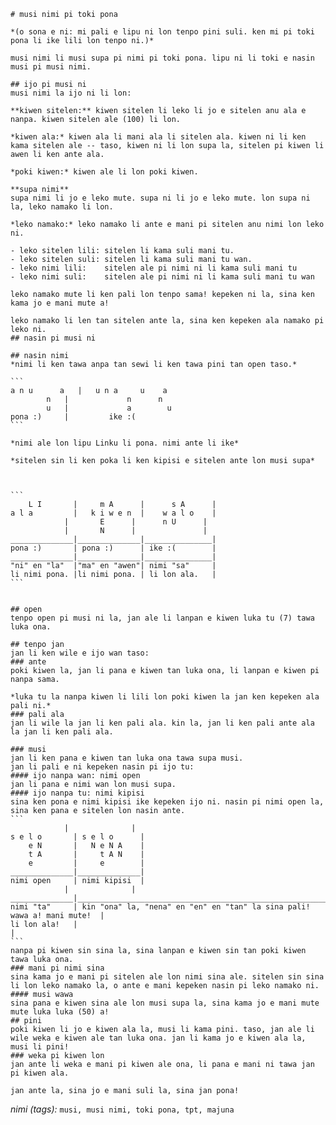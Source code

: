     # musi nimi pi toki pona

    *(o sona e ni: mi pali e lipu ni lon tenpo pini suli. ken mi pi toki pona li ike lili lon tenpo ni.)*
    
    musi nimi li musi supa pi nimi pi toki pona. lipu ni li toki e nasin musi pi musi nimi.

    ## ijo pi musi ni
    musi nimi la ijo ni li lon:

    **kiwen sitelen:** kiwen sitelen li leko li jo e sitelen anu ala e nanpa. kiwen sitelen ale (100) li lon.

    *kiwen ala:* kiwen ala li mani ala li sitelen ala. kiwen ni li ken kama sitelen ale -- taso, kiwen ni li lon supa la, sitelen pi kiwen li awen li ken ante ala.
    
    *poki kiwen:* kiwen ale li lon poki kiwen.

    **supa nimi**
    supa nimi li jo e leko mute. supa ni li jo e leko mute. lon supa ni la, leko namako li lon.

    *leko namako:* leko namako li ante e mani pi sitelen anu nimi lon leko ni.

    - leko sitelen lili: sitelen li kama suli mani tu.
    - leko sitelen suli: sitelen li kama suli mani tu wan.
    - leko nimi lili:    sitelen ale pi nimi ni li kama suli mani tu
    - leko nimi suli:    sitelen ale pi nimi ni li kama suli mani tu wan

    leko namako mute li ken pali lon tenpo sama! kepeken ni la, sina ken kama jo e mani mute a!

    leko namako li len tan sitelen ante la, sina ken kepeken ala namako pi leko ni.
    ## nasin pi musi ni

    ## nasin nimi
    *nimi li ken tawa anpa tan sewi li ken tawa pini tan open taso.*

    ```
    a n u      a   |   u n a     u    a
            n   |             n      n
            u   |             a        u
    pona :)     |         ike :(
    ```

    *nimi ale lon lipu Linku li pona. nimi ante li ike*

    *sitelen sin li ken poka li ken kipisi e sitelen ante lon musi supa*



    ```
        L I       |     m A      |      s A      |
    a l a         |   k i w e n  |    w a l o    |
                |       E      |      n U      |
                |       N      |               |
    ______________|______________|_______________|
    pona :)       | pona :)      | ike :(        |
    ______________|______________|_______________|
    "ni" en "la"  |"ma" en "awen"| nimi "sa"     |
    li nimi pona. |li nimi pona. | li lon ala.   |
    ```


    ## open
    tenpo open pi musi ni la, jan ale li lanpan e kiwen luka tu (7) tawa luka ona.

    ## tenpo jan
    jan li ken wile e ijo wan taso:
    ### ante
    poki kiwen la, jan li pana e kiwen tan luka ona, li lanpan e kiwen pi nanpa sama. 

    *luka tu la nanpa kiwen li lili lon poki kiwen la jan ken kepeken ala pali ni.*
    ### pali ala
    jan li wile la jan li ken pali ala. kin la, jan li ken pali ante ala la jan li ken pali ala.
                                    
    ### musi
    jan li ken pana e kiwen tan luka ona tawa supa musi.
    jan li pali e ni kepeken nasin pi ijo tu:
    #### ijo nanpa wan: nimi open
    jan li pana e nimi wan lon musi supa. 
    #### ijo nanpa tu: nimi kipisi
    sina ken pona e nimi kipisi ike kepeken ijo ni. nasin pi nimi open la, sina ken pana e sitelen lon nasin ante.
    ```
                |              |
    s e l o       | s e l o      |
        e N       |   N e N A    |
        t A       |     t A N    |
        e         |     e        |
    ______________|______________|
    nimi open     | nimi kipisi  |
                |              |
    ______________|_________________________________________________________________________
    nimi "ta"     | kin "ona" la, "nena" en "en" en "tan" la sina pali! wawa a! mani mute!  |
    li lon ala!   |                                                                         | 
    ```
    nanpa pi kiwen sin sina la, sina lanpan e kiwen sin tan poki kiwen tawa luka ona. 
    ### mani pi nimi sina
    sina kama jo e mani pi sitelen ale lon nimi sina ale. sitelen sin sina li lon leko namako la, o ante e mani kepeken nasin pi leko namako ni.
    #### musi wawa
    sina pana e kiwen sina ale lon musi supa la, sina kama jo e mani mute mute luka luka (50) a!
    ## pini
    poki kiwen li jo e kiwen ala la, musi li kama pini. taso, jan ale li wile weka e kiwen ale tan luka ona. jan li kama jo e kiwen ala la, musi li pini!
    ### weka pi kiwen lon
    jan ante li weka e mani pi kiwen ale ona, li pana e mani ni tawa jan pi kiwen ala.

    jan ante la, sina jo e mani suli la, sina jan pona!  

*nimi (tags):* `musi, musi nimi, toki pona, tpt, majuna`  
